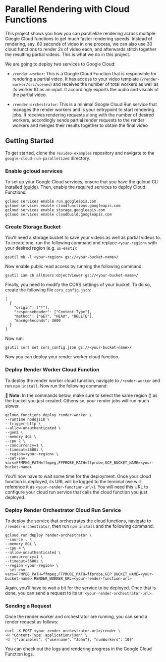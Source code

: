 # Parallel Rendering with Cloud Functions

This project shows you how you can parallelize rendering across multiple Google Cloud functions to get much faster rendering speeds. Instead of rendering, say, 60 seconds of video in one process, we can also use 30 cloud functions to render 2s of video each, and afterwards stitch together the resulting partial videos. This is what we do in this project.

We are going to deploy two services to Google Cloud:

- `/render-worker`: This is a Google Cloud Function that is responsible for rendering a partial video. It has access to your video template (`/render-worker/src/scenes`) and receives the number of total workers as well as its worker ID as an input. It accordingly exports the audio and visuals of the partial video.
  
- `/render-orchestrator`: This is a minimal Google Cloud Run service that manages the render workers and is your entrypoint to start rendering jobs. It receives rendering requests along with the number of desired workers, accordingly sends partial render requests to the render workers and merges their results together to obtain the final video
  
## Getting Started

To get started, clone the `revideo-examples` repository and navigate to the `google-cloud-run-parallelized` directory.

### Enable gcloud services

To set up your Google Cloud services, ensure that you have the gcloud CLI installed ([guide](https://cloud.google.com/sdk/docs/install)). Then, enable the required services to deploy Cloud Functions:

```
gcloud services enable run.googleapis.com
gcloud services enable cloudfunctions.googleapis.com
gcloud services enable storage.googleapis.com
gcloud services enable cloudbuild.googleapis.com
```

### Create Storage Bucket

You'll need a storage bucket to save your videos as well as partial videos to. To create one, run the following command and replace `<your-region>` with your desired region (e.g. `us-east1`):

```
gsutil mb -l <your-region> gs://<your-bucket-name>/
```

Now enable public read access by running the following command:

```
gsutil iam ch allUsers:objectViewer gs://<your-bucket-name>/
```

Finally, you need to modify the CORS settings of your bucket. To do so, create the following file `cors_config.json`:

```
[
  {
    "origin": ["*"],
    "responseHeader": ["Content-Type"],
    "method": ["GET", "HEAD", "DELETE"],
    "maxAgeSeconds": 3600
  }
]
```

Now run:

```
gsutil cors set cors_config.json gs://<your-bucket-name>/
```

Now you can deploy your render worker cloud function.


### Deploy Render Worker Cloud Function

To deploy the render worker cloud function, navigate to `/render-worker` and run `npm install`. Now run the following command:

🚨 **Note:** In the commands below, make sure to select the same region (<your-region>) as the bucket you just created. Otherwise, your render jobs will run much slower.

```
gcloud functions deploy render-worker \
--runtime nodejs18 \
--trigger-http \
--allow-unauthenticated \
--gen2 \
--memory 4Gi \
--cpu 2 \
--concurrency=1 \
--timeout=3600s \
--region=<your-region> \
--set-env-vars=FFMPEG_PATH=ffmpeg,FFPROBE_PATH=ffprobe,GCP_BUCKET_NAME=<your-bucket-name>
```

You'll now have to wait some time for the deployment. Once your cloud function is deployed, its URL will be logged to the terminal (we will reference it as `<your-render-function-url>`). You will need this URL to configure your cloud run service that calls the cloud function you just deployed.


### Deploy Render Orchestrator Cloud Run Service

To deploy the service that orchestrates the cloud functions, navigate to `/render-orchestrator`, then run `npm install` and the following command:

```
gcloud run deploy render-orchestrator \
--source . \
--memory 8Gi \
--cpu 4 \
--allow-unauthenticated \
--concurrency=1 \
--timeout=3600s \
--region <your-region> \
--set-env-vars=FFMPEG_PATH=ffmpeg,FFPROBE_PATH=ffprobe,GCP_BUCKET_NAME=<your-bucket-name>,RENDER_WORKER_URL=<your-render-function-url>
```

Again, you'll have to wait a bit for the service to be deployed. Once that is done, you can send a request to its url `<your-render-orchestrator-url>`.

### Sending a Request

Once the render worker and orchestrator are running, you can send a render request as follows:

```
curl -X POST <your-render-orchestrator-url>/render \
-H "Content-Type: application/json" \
-d '{"variables": {"username": "John"}, "numWorkers": 10}'
```

You can check out the logs and rendering progress in the Google Cloud Function logs.
